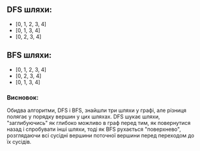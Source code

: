## DFS шляхи:
- [0, 1, 2, 3, 4]
- [0, 1, 3, 4]
- [0, 2, 3, 4]

## BFS шляхи:
- [0, 1, 2, 3, 4]
- [0, 2, 3, 4]
- [0, 1, 3, 4]

### Висновок:
Обидва алгоритми, DFS і BFS, знайшли три шляхи у графі, але різниця полягає у порядку вершин у цих шляхах. DFS шукає шляхи, "заглибуючись" як глибоко можливо в граф перед тим, як повернутися назад і спробувати інші шляхи, тоді як BFS рухається "поверхнево", розглядаючи всі сусідні вершини поточної вершини перед переходом до їх сусідів.